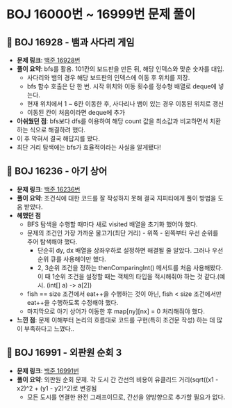 # BOJ 16000번 ~ 16999번 문제 풀이

## 📌 BOJ 16928 - 뱀과 사다리 게임
- **문제 링크**: [백준 16928번](https://www.acmicpc.net/problem/16928)
- **풀이 요약**: bfs를 활용. 101칸의 보드판을 만든 뒤, 해당 인덱스와 맞춘 숫자를 대입.
  - 사다리와 뱀의 경우 해당 보드판의 인덱스에 이동 후 위치를 저장.
  - bfs 함수 호출은 단 한 번. 시작 위치와 이동 횟수를 정수형 배열로 deque에 넣는다.
  - 현재 위치에서 1 ~ 6칸 이동한 후, 사다리나 뱀이 있는 경우 이동된 위치로 갱신
  - 이동된 칸이 처음이라면 deque에 추가
-  **아쉬웠던 점**: bfs보다 dfs를 이용하여 해당 count 값을 최소값과 비교하면서 치환하는 식으로 해결하려 했다.
  - 이 후 막혀서 결국 해답지를 봤다.
  - 최단 거리 탐색에는 bfs가 효율적이라는 사실을 알게됐다!

## 📌 BOJ 16236 - 아기 상어
- **문제 링크**: [백준 16236번](https://www.acmicpc.net/problem/16236)
- **풀이 요약**: 조건식에 대한 코드를 잘 작성하지 못해 결국 지피티에게 풀이 방법을 도움 받았다.
- **헤맸던 점**
  - BFS 탐색을 수행할 때마다 새로 visited 배열을 초기화 했어야 했다.
  - 문제의 조건인 가장 가까운 물고기(최단 거리) - 위쪽 - 왼쪽부터 우선 순위를 주어 탐색해야 했다.
    - 단순히 dy, dx 배열을 상좌우하로 설정하면 해결될 줄 알았다. 그러나 우선 순위 큐를 사용해야만 했다.
    - 2, 3순위 조건을 정하는 thenComparingInt() 메서드를 처음 사용해봤다. 이 때 1순위 조건을 설정할 때는 객체의 타입을 적시해줘야 하는 것 같다.(예시. (int[] a) -> a[2])
  - fish == size 조건에서 eat++을 수행하는 것이 아닌, fish < size 조건에서만 eat++을 수행하도록 수정해야 했다.
  - 마지막으로 아기 상어가 이동한 후 map[ny][nx] = 0 처리해줘야 했다.
- **느낀 점**: 문제 이해부터 논리의 흐름대로 코드를 구현(특히 조건문 작성) 하는 데 많이 부족하다고 느꼈다..


## 📌 BOJ 16991 - 외판원 순회 3
- **문제 링크**: [백준 16991번](https://www.acmicpc.net/problem/16991)
- **풀이 요약**: 외판원 순회 문제. 각 도시 간 간선의 비용이 유클리드 거리(sqrt((x1 - x2)^2 + (y1 - y2)^2)로 변경됨
  - 모든 도시를 연결한 완전 그래프이므로, 간선을 양방향으로 추가할 필요가 없다.